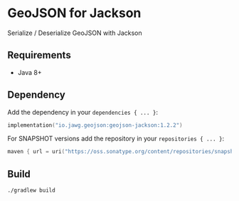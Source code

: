 # GeoJSON for Jackson

Serialize / Deserialize GeoJSON with Jackson

## Requirements
* Java 8+

## Dependency

Add the dependency in your ```dependencies { ... }```:
```kotlin
implementation("io.jawg.geojson:geojson-jackson:1.2.2")
```

For SNAPSHOT versions add the repository in your ```repositories { ... }```:
```kotlin
maven { url = uri("https://oss.sonatype.org/content/repositories/snapshots") }
```

## Build

```bash
./gradlew build
```